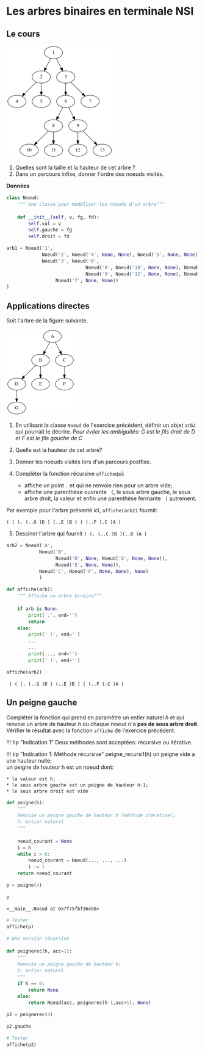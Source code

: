 Les arbres binaires en terminale NSI
===========

## Le cours

![arbre1](img/exp59.png)

1. Quelles sont la taille et la hauteur de cet arbre ?
2. Dans un parcours infixe, donner l'ordre des noeuds visités.

**Données**


```python
class Noeud:
    """ Une classe pour modéliser les noeuds d'un arbre"""
    
    def __init__(self, v, fg, fd):
        self.val = v
        self.gauche = fg
        self.droit = fd 
```


```python
arb1 = Noeud('1',
             Noeud('2', Noeud('4', None, None), Noeud('5', None, None)),
             Noeud('3', Noeud('6', 
                             Noeud('8', Noeud('10', None, None), Noeud('11', None, None)),
                             Noeud('9', Noeud('12', None, None), Noeud('13', None, None))),
                  Noeud('7', None, None))
)
```

## Applications directes

Soit l'arbre de la figure suivante.  

![exp305](img/exp305.png)  

1. En utilisant la classe `Noeud` de l'exercice précédent, définir un objet `arb2` qui pourrait le décrire. *Pour éviter les ambiguités: G est le fils droit de D et F est le fils gauche de C*
2. Quelle est la hauteur de cet arbre?
3. Donner les noeuds visités lors d'un parcours postfixe.
4. Compléter la fonction récursive `affiche`qui:  

   * affiche un point `.` et qui ne renvoie rien pour un arbre vide;
   * affiche une parenthèse ouvrante ` (`, le sous arbre gauche, le sous arbre droit, la valeur et enfin une parenthèse fermante ` )` autrement.  
   
 Par exemple pour l'arbre présenté ici, `affiche(arb2)` fournit:  
```
( ( (. (..G )D ) (..E )B ) ( (..F ).C )A )
```

5. Dessiner l'arbre qui fournit `( (. (..C )B )(..D )A )`


```python
arb2 = Noeud('A',
            Noeud('B', 
                  Noeud('D', None, Noeud('G', None, None)), 
                  Noeud('E', None, None)),
            Noeud('C', Noeud('F', None, None), None)
            )
```


```python
def affiche(arb):
    """ Affiche un arbre binaire"""
    
    if arb is None:
        print('.', end='')
        return
    else:
        print(' (', end='')
        ...        
        ...
        print(..., end='')
        print(' )', end='')
```


```python
affiche(arb2)
```

     ( ( (. (..G )D ) (..E )B ) ( (..F ).C )A )

## Un peigne gauche

Compléter la fonction qui prend en paramètre un entier naturel $h$ et qui renvoie un arbre de hauteur $h$ où chaque noeud n'a **pas de sous arbre droit**. Vérifier le résultat avec la fonction `affiche` de l'exercice précédent.  

!!! tip "Indication 1"
    Deux méthodes sont acceptées: récursive ou itérative.  

!!! tip "Indication 1: Méthode récursive"
    peigne_recursif(h)
    un peigne vide a une hauteur nulle;  
    un peigne de hauteur h est un noeud dont:
    
    * la valeur est h;
    * le sous arbre gauche est un peigne de hauteur h-1;
    * le sous arbre droit est vide


```python
def peigne(h):
    """ 
    Renvoie un peigne gauche de hauteur h (méthode itérative);
    h: entier naturel
    """
    
    noeud_courant = None
    i = h
    while i > 0:
        noeud_courant = Noeud(..., ..., ...)
        i -= 1
    return noeud_courant
```


```python
p = peigne(4)
```


```python
p
```




    <__main__.Noeud at 0x7f75fbf36eb8>




```python
# Tester
affiche(p)
```


```python
# Une version récursive

def peignerec(h, acc=1):
    """
    Renvoie un peigne gauche de hauteur h;
    h: entier naturel
    """
    if h == 0:
        return None
    else:
        return Noeud(acc, peignerec(h-1,acc+1), None)
```


```python
p2 = peignerec(4)
```


```python
p2.gauche
```


```python
# Tester
affiche(p2)
```

